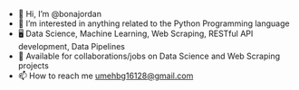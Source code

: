 - 👋 Hi, I’m @bonajordan
- 👀 I’m interested in anything related to the Python Programming language
- 🖥 Data Science, Machine Learning, Web Scraping, RESTful API development, Data Pipelines
- 🤝 Available for collaborations/jobs on Data Science and Web Scraping projects
- 📫 How to reach me umehbg16128@gmail.com

<!---
bonajordan/bonajordan is a ✨ special ✨ repository because its `README.md` (this file) appears on your GitHub profile.
You can click the Preview link to take a look at your changes.
--->
